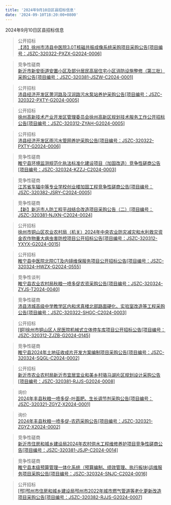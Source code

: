 ```yaml
---
title: '2024年9月10日区县招标信息'
date: '2024-09-10T18:20:00+0800'
---
```

2024年9月10日区县招标信息
<!--more-->
>公开招标<br>
>[【沛】徐州市沛县中医院3.0T核磁共振成像系统采购项目采购公告[项目编号：JSZC-320322-PXZX-G2024-0006]](http://czj.xz.gov.cn/Home/HomeDetails?type=0&articleid=046d7f62-ac5a-4754-89d7-df1b85107a5a)

>竞争性磋商<br>
>[新沂市新安街道安置小区及部分居民高层住宅小区消防设施整修（第三批）采购公告[项目编号：JSZC-320381-JSZW-C2024-0001]](http://czj.xz.gov.cn/Home/HomeDetails?type=0&articleid=146d0773-b1bc-49c9-a17e-a9e92b278adc)

>公开招标<br>
>[沛县经济开发区萧河路及汉润路污水泵站养护采购公告[项目编号：JSZC-320322-PXTY-G2024-0005]](http://czj.xz.gov.cn/Home/HomeDetails?type=0&articleid=7f6f2d4e-e94f-4477-9d6b-c01db2011f6b)

>公开招标<br>
>[徐州高新技术产业开发区管理委员会徐州高新区规划技术服务工作公开招标公告[项目编号：JSZC-320312-ZYAH-G2024-0005]](http://czj.xz.gov.cn/Home/HomeDetails?type=0&articleid=d0ce23bc-6d3b-4b6a-b7d1-7ce210838b29)

>公开招标<br>
>[沛县经济开发区雨污水管网养护采购公告[项目编号：JSZC-320322-PXTY-G2024-0006]](http://czj.xz.gov.cn/Home/HomeDetails?type=0&articleid=c0281232-e7e7-45b6-950a-401bb13927d3)

>竞争性磋商<br>
>[睢宁县环境监测规范化执法标准化建设项目（加固改造）竞争性磋商公告[项目编号：JSZC-320324-KZZJ-C2024-0003]](http://czj.xz.gov.cn/Home/HomeDetails?type=0&articleid=794a87a6-2ccb-448d-a054-35a28b990f91)

>竞争性磋商<br>
>[江苏省车辐中等专业学校创业楼加固工程竞争性磋商公告[项目编号：JSZC-320382-JSRY-C2024-0005]](http://czj.xz.gov.cn/Home/HomeDetails?type=0&articleid=7f335d8a-8b46-4c7c-84fd-c97366dbdb32)

>竞争性磋商<br>
>[【新】新沂市人防工程平战结合改造项目采购公告（二）[项目编号：JSZC-320381-NJXN-C2024-0024]](http://czj.xz.gov.cn/Home/HomeDetails?type=0&articleid=3ea3686e-3f50-44fb-9eb2-c8fc5de71cc7)

>公开招标<br>
>[徐州市铜山区农业农村局（机关）2024年中央农业防灾减灾和水利救灾资金农作物重大病虫害防控项目公开招标公告[项目编号：JSZC-320312-YXYX-G2024-0015]](http://czj.xz.gov.cn/Home/HomeDetails?type=0&articleid=a9cf9daa-af7a-473d-96b3-eba079783ff0)

>公开招标<br>
>[睢宁县中医院北院CT及内镜维保服务项目公开招标公告[项目编号：JSZC-320324-HWZX-G2024-0555]](http://czj.xz.gov.cn/Home/HomeDetails?type=0&articleid=6a48b86f-7c01-4593-aee9-55fb101d62ab)

>竞争性谈判<br>
>[睢宁县农业农村局秋粮一喷多促农资采购公告[项目编号：JSZC-320324-ZYJS-T2024-0040]](http://czj.xz.gov.cn/Home/HomeDetails?type=0&articleid=9f1533b4-b2c5-4ba5-b198-d5e27e45076d)

>竞争性磋商<br>
>[沛县沛城高级中学教学区内和求真楼北部路面硬化、实验室改造等工程采购公告[项目编号：JSZC-320322-SHGC-C2024-0003]](http://czj.xz.gov.cn/Home/HomeDetails?type=0&articleid=898d5793-9537-4821-ae7a-6827c2992563)

>公开招标<br>
>[[铜]徐州市铜山区人民医院机械式立体停车库项目公开招标公告[项目编号：JSZC-320312-ZJZB-G2024-0145]](http://czj.xz.gov.cn/Home/HomeDetails?type=0&articleid=8412eb4e-00f3-41ce-9f87-315eb32396ce)

>竞争性磋商<br>
>[睢宁县2024年土地征收成片开发方案编制项目采购公告[项目编号：JSZC-320324-SQGL-C2024-0002]](http://czj.xz.gov.cn/Home/HomeDetails?type=0&articleid=7db53361-3662-4e71-ad3f-d6983812c2f4)

>公开招标<br>
>[新沂市农业农村局新沂市宜居宜业和美乡村骆马湖片区规划设计采购公告[项目编号：JSZC-320381-RJJS-G2024-0008]](http://czj.xz.gov.cn/Home/HomeDetails?type=0&articleid=679b4f3d-24f4-478e-8a32-2d6650d2d4fd)

>询价<br>
>[2024年丰县秋粮一喷多促-叶面肥、生长调节剂采购公告[项目编号：JSZC-320321-ZGYZ-X2024-0001]](http://czj.xz.gov.cn/Home/HomeDetails?type=0&articleid=cfa859a2-eac9-48b2-a4ce-fcfff18e8921)

>询价<br>
>[2024年丰县秋粮一喷多促-农药采购公告[项目编号：JSZC-320321-ZGYZ-X2024-0002]](http://czj.xz.gov.cn/Home/HomeDetails?type=0&articleid=d8623925-9eff-4814-8bb9-28af7dad9d4b)

>竞争性磋商<br>
>[新沂市住房和城乡建设局2024年农村供水工程维修养护项目竞争性磋商公告[项目编号：JSZC-320381-JSJP-C2024-0014]](http://czj.xz.gov.cn/Home/HomeDetails?type=0&articleid=164a1c49-e315-4af6-8fb2-5d5d20346cd0)

>竞争性磋商<br>
>[睢宁县本级预算管理一体化系统（预算编制、绩效管理、执行板块)运维服务项目采购公告[项目编号：JSZC-320324-SNJC-C2024-0016]](http://czj.xz.gov.cn/Home/HomeDetails?type=0&articleid=396debf4-3843-4411-8981-f0e393108302)

>公开招标<br>
>[[邳]邳州市住房和城乡建设局邳州市2022年城市燃气管道等老化更新改造项目采购公告[项目编号：JSZC-320382-RJJS-G2024-0007]](http://czj.xz.gov.cn/Home/HomeDetails?type=0&articleid=d7cfa3aa-e7b6-46c0-b6e7-3595673709e7)

